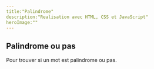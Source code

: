 ```yaml
---
title:"Palindrome"
description:"Realisation avec HTML, CSS et JavaScript"
heroImage:""
---
```

## Palindrome ou pas
Pour trouver si un mot est palindrome ou pas.